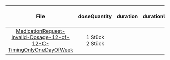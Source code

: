 | File | doseQuantity | duration | durationUnit | frequency | period | periodUnit | Day<br>of<br>Week | Time<br>Of<br>Day | when | bounds[x] |
| :---: | :---: | :---: | :---: | :---: | :---: | :---: | :---: | :---: | :---: | :---: |
| [MedicationRequest-Invalid-Dosage-12-of-12-C-TimingOnlyOneDayOfWeek](./MedicationRequest-Invalid-Dosage-12-of-12-C-TimingOnlyOneDayOfWeek.html) | 1 Stück<br>2 Stück |  |  | 1 | 1 | wk | mon |  |  |  |
